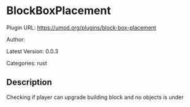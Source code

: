 # BlockBoxPlacement

Plugin URL: https://umod.org/plugins/block-box-placement

Author: 

Latest Version: 0.0.3

Categories: rust

## Description

Checking if player can upgrade building block and no objects is under
